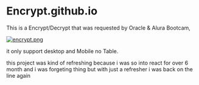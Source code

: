 # Encrypt.github.io

This is a Encrypt/Decrypt that was requested by Oracle & Alura Bootcam,

[![encrypt.png](https://i.postimg.cc/bY2qXg2r/encrypt.png)](https://postimg.cc/BtsrHxpf)


it only support desktop and Mobile no Table.

this project was kind of refreshing because i was so into react for over 6 month and i was forgeting thing
but with just a refresher i was back on the line again
